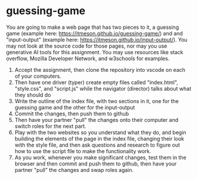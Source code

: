 # guessing-game

You are going to make a web page that has two pieces to it, a guessing game (example here:  https://itmeson.github.io/guessing-game/) and and "input-output" (example here:  https://itmeson.github.io/input-output/).  You may not look at the source code for those pages, nor may you use generative AI tools for this assignment.  You may use resources like stack overflow, Mozilla Developer Network, and w3schools for examples.

1. Accept the assignment, then clone the repository into vscode on each of your computers.
2. Then have one driver (typer) create empty files called "index.html", "style.css", and "script.js" while the navigator (director) talks about what they should do
3. Write the outline of the index file, with two sections in it, one for the guessing game and the other for the input-output
4. Commit the changes, then push them to github
5. Then have your partner "pull" the changes onto their computer and switch roles for the next part.
6. Play with the two websites so you understand what they do, and begin building the elements of the page in the index file, changing their look with the style file, and then ask questions and research to figure out how to use the script file to make the functionality work.
7. As you work, whenever you make significant changes, test them in the browser and then commit and push them to github, then have your partner "pull" the changes and swap roles again.



